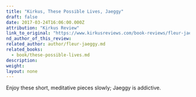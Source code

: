 ```yaml
---
title: "Kirkus, These Possible Lives, Jaeggy"
draft: false
date: 2017-03-24T16:06:00.000Z
attribution: "Kirkus Review"
link_to_original: "https://www.kirkusreviews.com/book-reviews/fleur-jaeggy/these-possible-lives/"
nd_author_of_this_review:
related_author: author/fleur-jaeggy.md
related_books:
  - book/these-possible-lives.md
description:
weight:
layout: none
---
```

Enjoy these short, meditative pieces slowly; Jaeggy is addictive.

